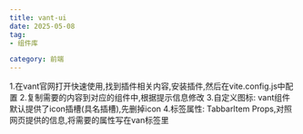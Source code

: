 ```yaml
---
title: vant-ui 
date: 2025-05-08
tag: 
- 组件库

category: 前端
---
```


1.在vant官网打开快速使用,找到插件相关内容,安装插件,然后在vite.config.js中配置
2.复制需要的内容到对应的组件中,根据提示信息修改
3.自定义图标:
    vant组件默认提供了icon插槽(具名插槽),先删掉icon
4.标签属性:
    TabbarItem Props,对照网页提供的信息,将需要的属性写在van标签里
